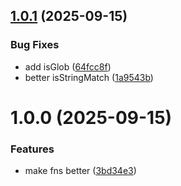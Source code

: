 ## [1.0.1](https://github.com/devp0nt/fs0/compare/v1.0.0...v1.0.1) (2025-09-15)


### Bug Fixes

* add isGlob ([64fcc8f](https://github.com/devp0nt/fs0/commit/64fcc8fe7f7316f967fe0b8e853c50de08478bb2))
* better isStringMatch ([1a9543b](https://github.com/devp0nt/fs0/commit/1a9543bcae1f734abf10b55edb97aeaf22bbbe2a))

# 1.0.0 (2025-09-15)


### Features

* make fns better ([3bd34e3](https://github.com/devp0nt/fs0/commit/3bd34e3e709498fbf717ba24eb2bde2e4ca37010))
